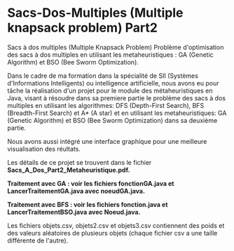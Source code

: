 # Sacs-Dos-Multiples (Multiple knapsack problem) Part2

Sacs à dos multiples (Multiple Knapsack Problem) Problème d'optimisation des sacs à dos multiples en utilisant les metaheuristiques : GA (Genetic Algorithm) et BSO (Bee Sworm Optimization).

Dans le cadre de ma formation dans la spécialité de SII (Systèmes d'Informations Intelligents) ou intelligence artificielle, nous avons eu pour tâche la réalisation d'un projet pour le module des métaheuristiques en Java, visant à résoudre dans sa premiere partie le problème des sacs à dos multiples en utilisant les algorithmes: DFS (Depth-First Search), BFS (Breadth-First Search) et A* (A star) et en utilisant les metaheuristiques: GA (Genetic Algorithm) et BSO (Bee Sworm Optimization) dans sa deuxième partie.


Nous avons aussi intégré une interface graphique pour une meilleure visualisation des réultats.


Les détails de ce projet se trouvent dans le fichier **Sacs_A_Dos_Part2_Metaheuristique.pdf.**

**Traitement avec GA : voir les fichiers fonctionGA.java et LancerTraitementGA.java avec noeudGA.java.**

**Traitement avec BFS : voir les fichiers fonction.java et LancerTraitementBSO.java avec Noeud.java.**

Les fichiers objets.csv, objets2.csv et objets3.csv contiennent des poids et des valeurs aléatoires de plusieurs objets (chaque fichier csv a une taille différente de l'autre).

